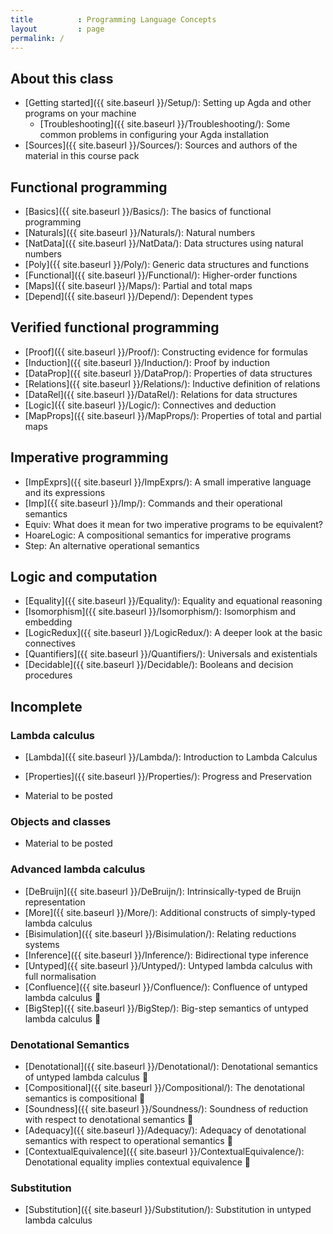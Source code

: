 ```yaml
---
title          : Programming Language Concepts
layout         : page
permalink: /
---
```


## About this class

  - [Getting started]({{ site.baseurl }}/Setup/): Setting up Agda and
    other programs on your machine
    - [Troubleshooting]({{ site.baseurl }}/Troubleshooting/): Some
      common problems in configuring your Agda installation
  - [Sources]({{ site.baseurl }}/Sources/): Sources and authors of the
    material in this course pack

## Functional programming

  - [Basics]({{ site.baseurl }}/Basics/): The basics of functional
    programming
  - [Naturals]({{ site.baseurl }}/Naturals/): Natural numbers
  - [NatData]({{ site.baseurl }}/NatData/): Data structures using
    natural numbers
  - [Poly]({{ site.baseurl }}/Poly/): Generic data structures and functions
  - [Functional]({{ site.baseurl }}/Functional/): Higher-order functions
  - [Maps]({{ site.baseurl }}/Maps/): Partial and total maps
  - [Depend]({{ site.baseurl }}/Depend/): Dependent types

## Verified functional programming

  - [Proof]({{ site.baseurl }}/Proof/): Constructing evidence for formulas
  - [Induction]({{ site.baseurl }}/Induction/): Proof by induction
  - [DataProp]({{ site.baseurl }}/DataProp/): Properties of data structures
  - [Relations]({{ site.baseurl }}/Relations/): Inductive definition of relations
  - [DataRel]({{ site.baseurl }}/DataRel/): Relations for data structures
  - [Logic]({{ site.baseurl }}/Logic/): Connectives and deduction
  - [MapProps]({{ site.baseurl }}/MapProps/): Properties of total and partial maps

## Imperative programming
  - [ImpExprs]({{ site.baseurl }}/ImpExprs/): A small imperative language and its expressions
  - [Imp]({{ site.baseurl }}/Imp/): Commands and their operational semantics
  - Equiv: What does it mean for two imperative programs to be equivalent?
  - HoareLogic: A compositional semantics for imperative programs
  - Step: An alternative operational semantics

## Logic and computation
  - [Equality]({{ site.baseurl }}/Equality/): Equality and equational reasoning
  - [Isomorphism]({{ site.baseurl }}/Isomorphism/): Isomorphism and embedding
  - [LogicRedux]({{ site.baseurl }}/LogicRedux/): A deeper look at the basic connectives
  - [Quantifiers]({{ site.baseurl }}/Quantifiers/): Universals and existentials
  - [Decidable]({{ site.baseurl }}/Decidable/): Booleans and decision procedures

## Incomplete

### Lambda calculus

  - [Lambda]({{ site.baseurl }}/Lambda/): Introduction to Lambda Calculus
  - [Properties]({{ site.baseurl }}/Properties/): Progress and Preservation

- Material to be posted

### Objects and classes
  - Material to be posted

### Advanced lambda calculus

  - [DeBruijn]({{ site.baseurl }}/DeBruijn/): Intrinsically-typed de Bruijn representation
  - [More]({{ site.baseurl }}/More/): Additional constructs of simply-typed lambda calculus
  - [Bisimulation]({{ site.baseurl }}/Bisimulation/): Relating reductions systems
  - [Inference]({{ site.baseurl }}/Inference/): Bidirectional type inference
  - [Untyped]({{ site.baseurl }}/Untyped/): Untyped lambda calculus with full normalisation
  - [Confluence]({{ site.baseurl }}/Confluence/): Confluence of untyped lambda calculus 🚧
  - [BigStep]({{ site.baseurl }}/BigStep/): Big-step semantics of untyped lambda calculus 🚧

### Denotational Semantics

  - [Denotational]({{ site.baseurl }}/Denotational/): Denotational semantics of untyped lambda calculus 🚧
  - [Compositional]({{ site.baseurl }}/Compositional/): The denotational semantics is compositional 🚧
  - [Soundness]({{ site.baseurl }}/Soundness/): Soundness of reduction with respect to denotational semantics 🚧
  - [Adequacy]({{ site.baseurl }}/Adequacy/): Adequacy of denotational semantics with respect to operational semantics 🚧
  - [ContextualEquivalence]({{ site.baseurl }}/ContextualEquivalence/): Denotational equality implies contextual equivalence 🚧

### Substitution

  - [Substitution]({{ site.baseurl }}/Substitution/): Substitution in untyped lambda calculus
